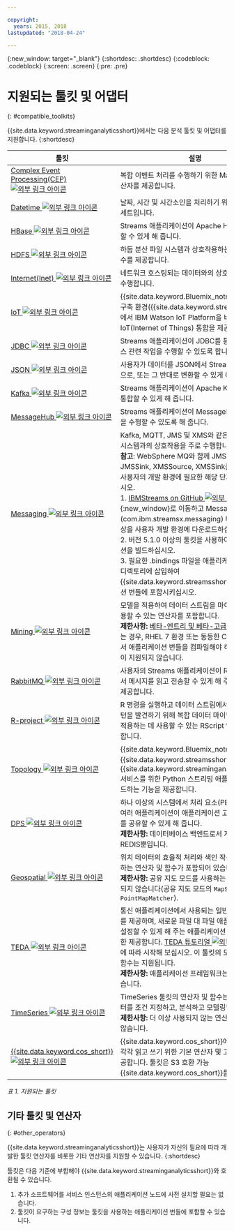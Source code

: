 ```yaml
---

copyright:
  years: 2015, 2018
lastupdated: "2018-04-24"

---
```


<!-- Attribute definitions -->
{:new_window: target="_blank"}
{:shortdesc: .shortdesc}
{:codeblock: .codeblock}
{:screen: .screen}
{:pre: .pre}

# 지원되는 툴킷 및 어댑터
{: #compatible_toolkits}

{{site.data.keyword.streaminganalyticsshort}}에서는 다음 분석 툴킷 및 어댑터를 지원합니다.
{:shortdesc}

| 툴킷                        | 설명							                  |
| --------------------------------| --------------------------|
| [Complex Event Processing(CEP) ![외부 링크 아이콘](../../icons/launch-glyph.svg "외부 링크 아이콘")](https://ibm.co/2zOwODa)    |	복합 이벤트 처리를 수행하기 위한 MatchRegex 연산자를 제공합니다.  		 |
| [Datetime ![외부 링크 아이콘](../../icons/launch-glyph.svg "외부 링크 아이콘")](https://ibmstreams.github.io/streamsx.datetime/)	|	날짜, 시간 및 시간소인을 처리하기 위한 유틸리티 세트입니다.	 |
| [HBase ![외부 링크 아이콘](../../icons/launch-glyph.svg "외부 링크 아이콘")](http://ibmstreams.github.io/streamsx.hbase/)        | Streams 애플리케이션이 Apache HBase에 연결할 수 있게 해 줍니다.	 	   |
| [HDFS ![외부 링크 아이콘](../../icons/launch-glyph.svg "외부 링크 아이콘")](http://ibmstreams.github.io/streamsx.hdfs/)          | 하둡 분산 파일 시스템과 상호작용하는 연산자 및 함수를 제공합니다.	|
| [Internet(Inet) ![외부 링크 아이콘](../../icons/launch-glyph.svg "외부 링크 아이콘")](http://ibmstreams.github.io/streamsx.inet)|  네트워크 호스팅되는 데이터와의 상호작용을 주로 수행합니다.				       |
| [IoT ![외부 링크 아이콘](../../icons/launch-glyph.svg "외부 링크 아이콘")](http://ibmstreams.github.io/streamsx.iot/)            | {{site.data.keyword.Bluemix_notm}} 또는 사내 구축 환경({{site.data.keyword.streamsshort}})에서 IBM Watson IoT Platform을 비롯한 IoT(Internet of Things) 통합을 제공합니다. |
| [JDBC ![외부 링크 아이콘](../../icons/launch-glyph.svg "외부 링크 아이콘")](http://ibmstreams.github.io/streamsx.jdbc/)          | Streams 애플리케이션이 JDBC를 통해 데이터베이스 관련 작업을 수행할 수 있도록 합니다.		   |
| [JSON ![외부 링크 아이콘](../../icons/launch-glyph.svg "외부 링크 아이콘")](http://ibmstreams.github.io/streamsx.json/)          | 사용자가 데이터를 JSON에서 Streams 튜플 형식으로, 또는 그 반대로 변환할 수 있게 해 줍니다.   		|
| [Kafka ![외부 링크 아이콘](../../icons/launch-glyph.svg "외부 링크 아이콘")](https://ibmstreams.github.io/streamsx.kafka/)       | Streams 애플리케이션이 Apache Kafka와 손쉽게 통합할 수 있게 해 줍니다. 	 |
| [MessageHub ![외부 링크 아이콘](../../icons/launch-glyph.svg "외부 링크 아이콘")](https://ibmstreams.github.io/streamsx.messagehub/) | Streams 애플리케이션이 MessageHub 관련 작업을 수행할 수 있도록 해 줍니다.			     |
| [Messaging ![외부 링크 아이콘](../../icons/launch-glyph.svg "외부 링크 아이콘")](https://ibmstreams.github.io/streamsx.messaging/)   |  	Kafka, MQTT, JMS 및 XMS와 같은 인기 메시징 시스템과의 상호작용을 주로 수행합니다.	<br>**참고**: WebSphere MQ와 함께 JMSSource, JMSSink, XMSSource, XMSSink를 사용하려면 사용자의 개발 환경에 필요한 해당 단계를 완료하십시오. <br>1. [IBMStreams on GitHub ![외부 링크 아이콘](../../icons/launch-glyph.svg "외부 링크 아이콘")](https://github.com/IBMStreams){:new_window}로 이동하고 Messaging 툴킷(com.ibm.streamsx.messaging) 버전 3.0.0 이상을 사용자 개발 환경에 다운로드하십시오.<br>2. 버전 5.1.0 이상의 툴킷을 사용하여 애플리케이션을 빌드하십시오.<br>3. 필요한 .bindings 파일을 애플리케이션의 `/etc` 디렉토리에 삽입하여 {{site.data.keyword.streamsshort}} 애플리케이션 번들에 포함시키십시오.	    |
| [Mining ![외부 링크 아이콘](../../icons/launch-glyph.svg "외부 링크 아이콘")](https://ibm.co/2y3i5au)              	   	            |  모델을 적용하여 데이터 스트림을 마이닝하는 데 사용할 수 있는 연산자를 포함합니다. <br> **제한사항:** [베타-엔트리 및 베타-고급 플랜](/docs/services/StreamingAnalytics/beta_plans.html)을 사용하는 경우, RHEL 7 환경 또는 동등한 CentOS 버전에서 애플리케이션 번들을 컴파일해야 하므로 이 툴킷이 지원되지 않습니다. 	     |
| [RabbitMQ ![외부 링크 아이콘](../../icons/launch-glyph.svg "외부 링크 아이콘")](https://ibmstreams.github.io/streamsx.rabbitmq/)     |  사용자의 Streams 애플리케이션이 Rabbit MQ에서 메시지를 읽고 전송할 수 있게 해 주는 연산자를 제공합니다.  |
| [R-project ![외부 링크 아이콘](../../icons/launch-glyph.svg "외부 링크 아이콘")](https://ibm.co/2h7D9lu)          	   	              |   R 명령을 실행하고 데이터 스트림에서 관심 있는 패턴을 발견하기 위해 복합 데이터 마이닝 알고리즘을 적용하는 데 사용할 수 있는 RScript 연산자를 포함합니다.			     |
| [Topology ![외부 링크 아이콘](../../icons/launch-glyph.svg "외부 링크 아이콘")](http://ibmstreams.github.io/streamsx.topology/)      |  {{site.data.keyword.Bluemix_notm}} 플랫폼 및 {{site.data.keyword.streamsshort}}의 {{site.data.keyword.streaminganalyticsshort}} 서비스를 위한 Python 스트리밍 애플리케이션을 빌드하는 기능을 제공합니다.		     |
| [DPS ![외부 링크 아이콘](../../icons/launch-glyph.svg "외부 링크 아이콘")](http://ibmstreams.github.io/streamsx.dps/) |	 하나 이상의 시스템에서 처리 요소(PE)를 실행 중인 여러 애플리케이션이 애플리케이션 고유 상태 정보를 공유할 수 있게 해 줍니다.<br>**제한사항:** 데이터베이스 백엔드로서 지원되는 것은 REDIS뿐입니다.	| 	 	 	
| [Geospatial ![외부 링크 아이콘](../../icons/launch-glyph.svg "외부 링크 아이콘")](https://ibm.co/2h9x0VR) 	     |	위치 데이터의 효율적 처리와 색인 작성을 용이하게 하는 연산자 및 함수가 포함되어 있습니다.<br>**제한사항:** 공유 지도 모드를 사용하는 연산자는 지원되지 않습니다(공유 지도 모드의 `MapStore`, `PointMapMatcher`).		 |
| [TEDA ![외부 링크 아이콘](../../icons/launch-glyph.svg "외부 링크 아이콘")](https://ibm.co/2z9DS00)	   | 	통신 애플리케이션에서 사용되는 일반 연산자 세트를 제공하며, 새로운 파일 대 파일 애플리케이션을 설정할 수 있게 해 주는 애플리케이션 프레임워크 또한 제공합니다. [TEDA 튜토리얼 ![외부 링크 아이콘](../../icons/launch-glyph.svg "외부 링크 아이콘")](http://ibmstreams.github.io/streamsx.tutorial.teda/)에 따라 시작해 보십시오. 이 툴킷의 모든 연산자 및 함수는 지원됩니다. <br>**제한사항:** 애플리케이션 프레임워크는 지원되지 않습니다.	 	 |
| [TimeSeries ![외부 링크 아이콘](../../icons/launch-glyph.svg "외부 링크 아이콘")](https://ibm.co/2zEPILZ)	 	  | TimeSeries 툴킷의 연산자 및 함수는 시계열 데이터를 조건 지정하고, 분석하고 모델링합니다. <br>**제한사항:** 더 이상 사용되지 않는 연산자는 지원되지 않습니다.	   |
| [{{site.data.keyword.cos_short}} ![외부 링크 아이콘](../../icons/launch-glyph.svg "외부 링크 아이콘")](https://bit.ly/2Ggp03T)	 	  | {{site.data.keyword.cos_short}}에서 데이터를 각각 읽고 쓰기 위한 기본 연산자 및 고유 함수를 제공합니다. 툴킷은 S3 호환 가능 {{site.data.keyword.cos_short}}를 지원합니다.	   |

*표 1. 지원되는 툴킷*

## 기타 툴킷 및 연산자
{: #other_operators}

{{site.data.keyword.streaminganalyticsshort}}는 사용자가 자신의 필요에 따라 개발한 툴킷 연산자를 비롯한 기타 연산자를 지원할 수 있습니다.
{:shortdesc}

툴킷은 다음 기준에 부합해야 {{site.data.keyword.streaminganalyticsshort}}와 호환될 수 있습니다.

1. 추가 소프트웨어를 서비스 인스턴스의 애플리케이션 노드에 사전 설치할 필요는 없습니다.
2. 툴킷이 요구하는 구성 정보는 툴킷을 사용하는 애플리케이션 번들에 포함할 수 있습니다.
